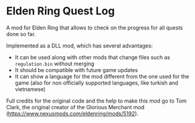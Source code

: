 # Elden Ring Quest Log

A mod for Elden Ring that allows to check on the progress for all quests done so far.

Implemented as a DLL mod, which has several advantages:

- It can be used along with other mods that change files such as `regulation.bin` without merging
- It should be compatible with future game updates
- It can show a language for the mod different from the one used for the game (also for non officially supported languages, like turkish and vietnamese)

Full credits for the original code and the help to make this mod go to Tom Clark, the original creator of the Glorious Merchant mod (https://www.nexusmods.com/eldenring/mods/5192).
